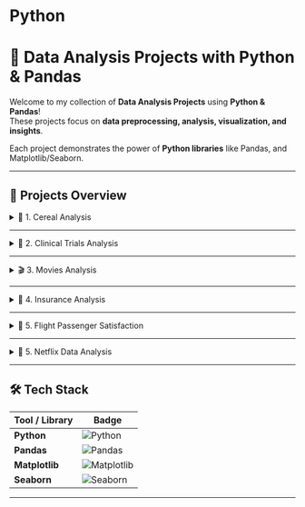 # Python

# 🐍 Data Analysis Projects with Python & Pandas

Welcome to my collection of **Data Analysis Projects** using **Python & Pandas**!  
These projects focus on **data preprocessing, analysis, visualization, and insights**.  

Each project demonstrates the power of **Python libraries** like Pandas, and Matplotlib/Seaborn.  

---

## 🚀 Projects Overview

<details>
<summary>🥣 1. Cereal Analysis</summary>

**Description:**  
Explored different **cereal brands**, their **nutritional values**, and **ratings** using **Pandas DataFrames**.  

**Skills Used:**  
`Python` · `Pandas` · `Data Cleaning` · `GroupBy` · `Visualization`  

**Highlights:**  
- Compared sugar vs rating for cereals  
- Identified top 5 healthiest cereals  

**📂 [View Project](https://github.com/AdarshC10/Python/blob/main/Cereals.ipynb)**
</details>

---

<details>
<summary>🧬 2. Clinical Trials Analysis</summary>

**Description:**  
Analyzed a **clinical trials dataset** using Pandas to understand **trial status, phases, and duration**.  

**Skills Used:**  
`Python` · `Pandas` · `Datetime Handling` · `Grouping & Aggregation`  

**Highlights:**  
- Counted trials per phase  
- Identified most common conditions studied  

**📂 [View Project](https://github.com/AdarshC10/Python/blob/main/clinictrial.ipynb)**
</details>

---

<details>
<summary>🎬 3. Movies Analysis</summary>

**Description:**  
Performed **Movie Dataset Analysis** for ratings, revenue, and trends using **Python and Pandas**.  

**Skills Used:**  
`Python` · `Pandas` · `Matplotlib` · `Seaborn` · `EDA`  

**Highlights:**  
- Found highest-rated and most profitable movies  
- Visualized movie trends by country and language  

**📂 [View Project](https://github.com/AdarshC10/Python/blob/main/Movie.ipynb)**
</details>

---

<details>
<summary>💼 4. Insurance Analysis</summary>

**Description:**  
Explored **insurance claims dataset** to analyze **charges, regions, and customer behavior**.  

**Skills Used:**  
`Python` · `Pandas` · `Matplotlib` · `Seaborn` · `EDA`  

**Highlights:**  
- Found factors affecting insurance charges  
- Visualized smoker vs non-smoker cost difference  

**📂 [View Project](https://github.com/AdarshC10/Python/blob/main/Insurance.ipynb)**
</details>

---

<details>
<summary>🍜 5. Flight Passenger Satisfaction</summary>

**Description:**  
Analyzed a **flight passenger dataset** to understand **satisfaction trends, age groups, and service ratings**.  

**Skills Used:**  
`Python` · `Pandas` · `Matplotlib` · `Seaborn` · `Data Cleaning` · `EDA`  

**Highlights:**  
- Compared satisfaction between business & personal travelers  
- Found service with highest average rating  
- Visualized age group satisfaction trends  

**📂 [View Project](https://github.com/AdarshC10/Pandas/blob/main/flight_satisfaction_analysis.ipynb)**
</details>

---

<details>
<summary>🍿 5. Netflix Data Analysis</summary>

**Description:**  
Analyzed **content type, ratings, countries, cast, directors, categories, and keywords** to understand how Netflix content is distributed and to uncover key trends.  

**Highlights:**  
- 📌 Movies dominate Netflix compared to TV Shows.  
- 🎬 **USA, India, and UK** are the top content-producing countries.  
- 🔖 **TV-MA** is the most common rating for Movies, while **TV-14** dominates TV Shows.  
- ⭐ Popular actors and directors appear repeatedly in Netflix’s catalog.  
- 🎭 Drama, Comedy, and Documentaries are the most frequent categories.  
- ☁️ Word clouds revealed trending **keywords, countries, cast, and directors**, giving insights into Netflix’s content strategy.  

**📂 [View Project](https://github.com/AdarshC10/Pandas/blob/main/flight_satisfaction_analysis.ipynb)**
</details>


---

## 🛠️ Tech Stack

| Tool / Library     | Badge                                                                 |
|--------------------|----------------------------------------------------------------------|
| **Python**         | ![Python](https://img.shields.io/badge/Python-3776AB?style=for-the-badge&logo=python&logoColor=white) |
| **Pandas**         | ![Pandas](https://img.shields.io/badge/Pandas-150458?style=for-the-badge&logo=pandas&logoColor=white) |
| **Matplotlib**     | ![Matplotlib](https://img.shields.io/badge/Matplotlib-ffffff?style=for-the-badge&logo=matplotlib&logoColor=black) |
| **Seaborn**        | ![Seaborn](https://img.shields.io/badge/Seaborn-4c72b0?style=for-the-badge) |

---


